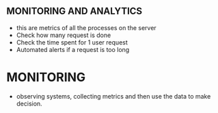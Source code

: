 ## MONITORING AND ANALYTICS
- this are metrics of all the processes on the server
- Check how many request is done
- Check the time spent for 1 user request
- Automated alerts if a request is too long

# MONITORING
- observing systems, collecting metrics and then use the data to make decision.
